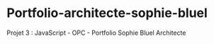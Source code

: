 # Portfolio-architecte-sophie-bluel
Projet 3 : JavaScript - OPC - Portfolio Sophie Bluel Architecte
